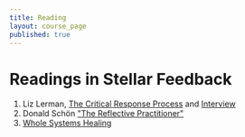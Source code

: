 ```yaml
---
title: Reading
layout: course_page
published: true
---
```


# Readings in Stellar Feedback

1. Liz Lerman, [The Critical Response Process](https://lizlerman.com/critical-response-process/) and [Interview](https://github.com/p2pu/writing-for-change-2022/blob/gh-pages/essays/LizLermanInterview.pdf)
2. Donald Schön ["The Reflective Practitioner"](http://infed.org/mobi/donald-schon-learning-reflection-change/)
3. [Whole Systems Healing](https://github.com/p2pu/writing-for-change-2022/blob/gh-pages/essays/whole%20systems%20thinking.pdf)






